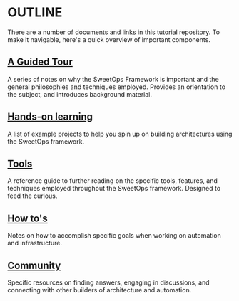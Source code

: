 # OUTLINE
There are a number of documents and links in this tutorial repository.  To make it navigable, here's a quick overview of important components. 

## [A Guided Tour](orientation.md)

A series of notes on why the SweetOps Framework is important and the general philosophies and techniques employed.  Provides an orientation to the subject, and introduces background material. 
## [Hands-on learning](projects/projects.md)
A list of example projects to help you spin up on building architectures using the SweetOps framework.

## [Tools](tools.md)
A reference guide to further reading on the specific tools, features, and techniques employed throughout the SweetOps framework.  Designed to feed the curious.

## [How to's](howto.md)
Notes on how to accomplish specific goals when working on automation and infrastructure.

## [Community](community.md)
Specific resources on finding answers, engaging in discussions, and connecting with other builders of architecture and automation. 


